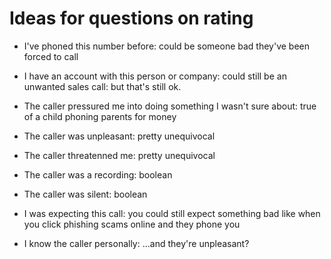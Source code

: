 # Ideas for questions on rating

- I've phoned this number before: could be someone bad they've been forced to call

- I have an account with this person or company: could still be an unwanted sales call: but that's still ok.

- The caller pressured me into doing something I wasn't sure about: true of a child phoning parents for money

- The caller was unpleasant: pretty unequivocal

- The caller threatenned me: pretty unequivocal

- The caller was a recording: boolean

- The caller was silent: boolean

- I was expecting this call: you could still expect something bad like when you click phishing scams online and they phone you

- I know the caller personally: ...and they're unpleasant?
